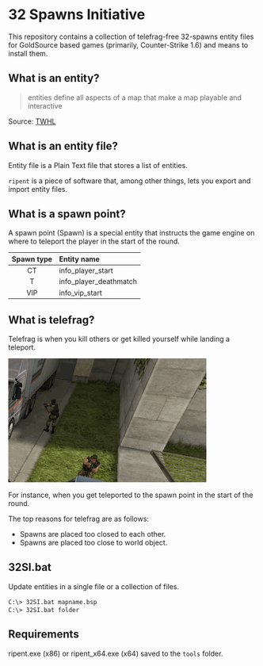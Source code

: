 # 32 Spawns Initiative

This repository contains a collection of telefrag-free 32-spawns entity files for GoldSource based games (primarily, Counter-Strike 1.6) and means to install them.

## What is an entity?

> entities define all aspects of a map that make a map playable and interactive

Source: [TWHL](https://twhl.info/wiki/page/entity)

## What is an entity file?

Entity file is a Plain Text file that stores a list of entities.

`ripent` is a piece of software that, among other things, lets you export and import entity files.

## What is a spawn point?

A spawn point (Spawn) is a special entity that instructs the game engine on where to teleport the player in the start of the round.

|Spawn type|Entity name|
|:-:|:-|
|CT|info_player_start|
|T|info_player_deathmatch|
|VIP|info_vip_start|

## What is telefrag?

Telefrag is when you kill others or get killed yourself while landing a teleport.

![Telefrag](./img/telefrag.gif "Telefrag")

For instance, when you get teleported to the spawn point in the start of the round.

The top reasons for telefrag are as follows:
- Spawns are placed too closed to each other.
- Spawns are placed too close to world object.

## 32SI.bat

Update entities in a single file or a collection of files.

    C:\> 32SI.bat mapname.bsp
    C:\> 32SI.bat folder

## Requirements

ripent.exe (x86) or ripent_x64.exe (x64) saved to the `tools` folder.

